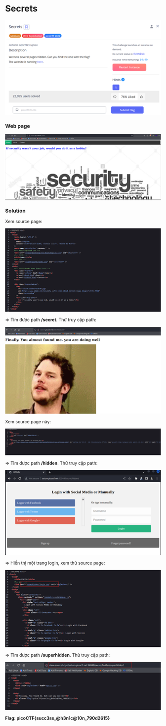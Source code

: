 # Secrets
![img](https://github.com/DucThinh47/PicoCTF_Writeups/blob/main/Web_Exploitation/images/image155.png?raw=true)

### Web page
![img](https://github.com/DucThinh47/PicoCTF_Writeups/blob/main/Web_Exploitation/images/image156.png?raw=true)

### Solution

Xem source page: 

![img](https://github.com/DucThinh47/PicoCTF_Writeups/blob/main/Web_Exploitation/images/image157.png?raw=true)

=> Tìm được path **/secret**. Thử truy cập path:

![img](https://github.com/DucThinh47/PicoCTF_Writeups/blob/main/Web_Exploitation/images/image158.png?raw=true)

Xem source page này: 

![img](https://github.com/DucThinh47/PicoCTF_Writeups/blob/main/Web_Exploitation/images/image159.png?raw=true)

=> Tìm được path **/hidden**. Thử truy cập path:

![img](https://github.com/DucThinh47/PicoCTF_Writeups/blob/main/Web_Exploitation/images/image160.png?raw=true)

=> Hiển thị một trang login, xem thử source page: 

![img](https://github.com/DucThinh47/PicoCTF_Writeups/blob/main/Web_Exploitation/images/image161.png?raw=true)

=> Tìm được path **/superhidden**. Thử truy cập path:

![img](https://github.com/DucThinh47/PicoCTF_Writeups/blob/main/Web_Exploitation/images/image162.png?raw=true)

**Flag: picoCTF{succ3ss_@h3n1c@10n_790d2615}**